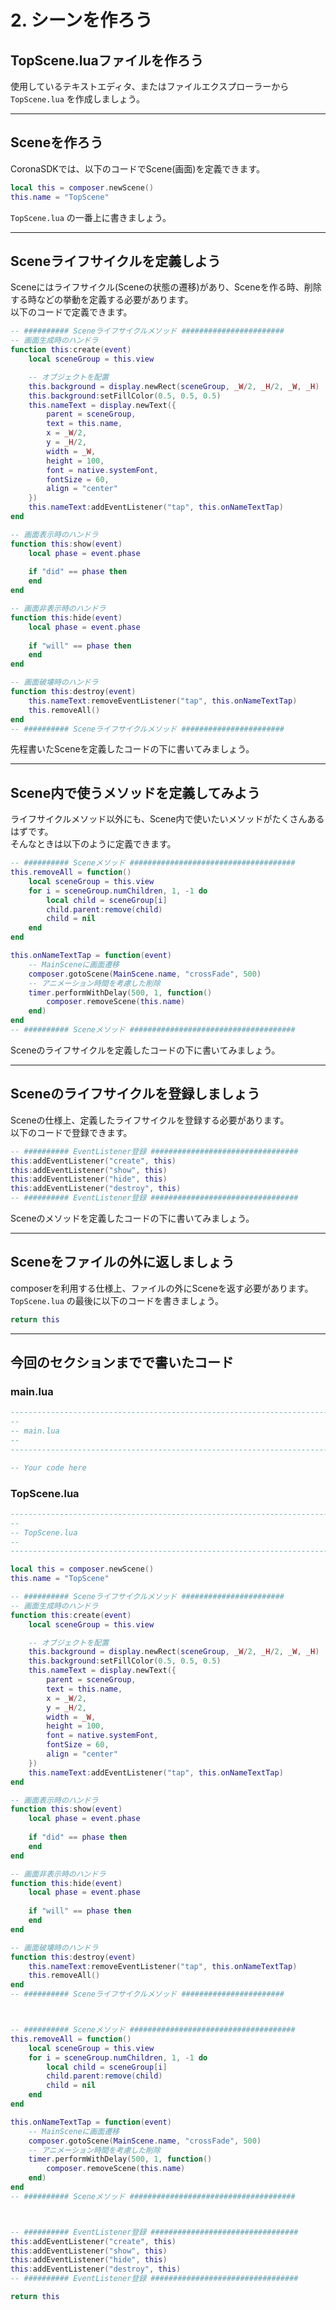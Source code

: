 # 2. シーンを作ろう

## TopScene.luaファイルを作ろう
使用しているテキストエディタ、またはファイルエクスプローラーから `TopScene.lua` を作成しましょう。

- - -

## Sceneを作ろう
CoronaSDKでは、以下のコードでScene(画面)を定義できます。

```lua
local this = composer.newScene()
this.name = "TopScene"
```

`TopScene.lua` の一番上に書きましょう。

- - -

## Sceneライフサイクルを定義しよう
Sceneにはライフサイクル(Sceneの状態の遷移)があり、Sceneを作る時、削除する時などの挙動を定義する必要があります。  
以下のコードで定義できます。

```lua
-- ########## Sceneライフサイクルメソッド #######################
-- 画面生成時のハンドラ
function this:create(event)
	local sceneGroup = this.view

	-- オブジェクトを配置
	this.background = display.newRect(sceneGroup, _W/2, _H/2, _W, _H)
	this.background:setFillColor(0.5, 0.5, 0.5)
	this.nameText = display.newText({
		parent = sceneGroup,
		text = this.name,
		x = _W/2,
		y = _H/2,
		width = _W,
		height = 100,
		font = native.systemFont,
		fontSize = 60,
		align = "center"
	})
	this.nameText:addEventListener("tap", this.onNameTextTap)
end

-- 画面表示時のハンドラ
function this:show(event)
	local phase = event.phase
	
	if "did" == phase then
	end
end

-- 画面非表示時のハンドラ
function this:hide(event)
	local phase = event.phase
	
	if "will" == phase then
	end
end

-- 画面破壊時のハンドラ
function this:destroy(event)
	this.nameText:removeEventListener("tap", this.onNameTextTap)
	this.removeAll()	
end
-- ########## Sceneライフサイクルメソッド #######################
```

先程書いたSceneを定義したコードの下に書いてみましょう。

- - -

## Scene内で使うメソッドを定義してみよう
ライフサイクルメソッド以外にも、Scene内で使いたいメソッドがたくさんあるはずです。  
そんなときは以下のように定義できます。

```lua
-- ########## Sceneメソッド #####################################
this.removeAll = function()
	local sceneGroup = this.view
	for i = sceneGroup.numChildren, 1, -1 do
		local child = sceneGroup[i]
		child.parent:remove(child)
		child = nil
	end
end

this.onNameTextTap = function(event)
	-- MainSceneに画面遷移
	composer.gotoScene(MainScene.name, "crossFade", 500)
	-- アニメーション時間を考慮した削除
	timer.performWithDelay(500, 1, function()
		composer.removeScene(this.name)
	end)
end
-- ########## Sceneメソッド #####################################
```

Sceneのライフサイクルを定義したコードの下に書いてみましょう。

- - -

## Sceneのライフサイクルを登録しましょう
Sceneの仕様上、定義したライフサイクルを登録する必要があります。  
以下のコードで登録できます。

```lua
-- ########## EventListener登録 #################################
this:addEventListener("create", this)
this:addEventListener("show", this)
this:addEventListener("hide", this)
this:addEventListener("destroy", this)
-- ########## EventListener登録 #################################
```

Sceneのメソッドを定義したコードの下に書いてみましょう。

- - -

## Sceneをファイルの外に返しましょう
composerを利用する仕様上、ファイルの外にSceneを返す必要があります。  
`TopScene.lua` の最後に以下のコードを書きましょう。

```lua
return this
```

- - -

## 今回のセクションまでで書いたコード

### main.lua

```lua
-----------------------------------------------------------------------------------------
--
-- main.lua
--
-----------------------------------------------------------------------------------------

-- Your code here
```

### TopScene.lua

```lua
---------------------------------------------------------------------------------
--
-- TopScene.lua
--
---------------------------------------------------------------------------------

local this = composer.newScene()
this.name = "TopScene"

-- ########## Sceneライフサイクルメソッド #######################
-- 画面生成時のハンドラ
function this:create(event)
	local sceneGroup = this.view

	-- オブジェクトを配置
	this.background = display.newRect(sceneGroup, _W/2, _H/2, _W, _H)
	this.background:setFillColor(0.5, 0.5, 0.5)
	this.nameText = display.newText({
		parent = sceneGroup,
		text = this.name,
		x = _W/2,
		y = _H/2,
		width = _W,
		height = 100,
		font = native.systemFont,
		fontSize = 60,
		align = "center"
	})
	this.nameText:addEventListener("tap", this.onNameTextTap)
end

-- 画面表示時のハンドラ
function this:show(event)
	local phase = event.phase
	
	if "did" == phase then
	end
end

-- 画面非表示時のハンドラ
function this:hide(event)
	local phase = event.phase
	
	if "will" == phase then
	end
end

-- 画面破壊時のハンドラ
function this:destroy(event)
	this.nameText:removeEventListener("tap", this.onNameTextTap)
	this.removeAll()	
end
-- ########## Sceneライフサイクルメソッド #######################



-- ########## Sceneメソッド #####################################
this.removeAll = function()
	local sceneGroup = this.view
	for i = sceneGroup.numChildren, 1, -1 do
		local child = sceneGroup[i]
		child.parent:remove(child)
		child = nil
	end
end

this.onNameTextTap = function(event)
	-- MainSceneに画面遷移
	composer.gotoScene(MainScene.name, "crossFade", 500)
	-- アニメーション時間を考慮した削除
	timer.performWithDelay(500, 1, function()
		composer.removeScene(this.name)
	end)
end
-- ########## Sceneメソッド #####################################



-- ########## EventListener登録 #################################
this:addEventListener("create", this)
this:addEventListener("show", this)
this:addEventListener("hide", this)
this:addEventListener("destroy", this)
-- ########## EventListener登録 #################################

return this
```